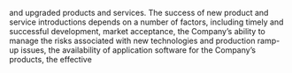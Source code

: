 and  upgraded  products  and  services.  The  success  of  new  product  and  service  introductions  depends  on  a  number  of  factors,
including timely and successful development, market acceptance, the Company’s ability to manage the risks associated with new
technologies  and  production  ramp-up  issues,  the  availability  of  application  software  for  the  Company’s  products,  the  effective